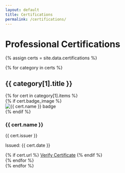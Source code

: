 ```yaml
---
layout: default
title: Certifications
permalink: /certifications/
---
```


# Professional Certifications

{% assign certs = site.data.certifications %}

{% for category in certs %}
## {{ category[1].title }}

<div class="certification-grid">
{% for cert in category[1].items %}
  <div class="certification-card">
    {% if cert.badge_image %}
    <div class="cert-image">
      <img src="{{ cert.badge_image | relative_url }}" alt="{{ cert.name }} badge" class="cert-badge">
    </div>
    {% endif %}
    <div class="cert-details">
      <h3>{{ cert.name }}</h3>
      <p class="issuer">{{ cert.issuer }}</p>
      <p class="date">Issued: {{ cert.date }}</p>
      {% if cert.url %}
      <a href="{{ cert.url }}" class="verify-link" target="_blank">Verify Certificate</a>
      {% endif %}
    </div>
  </div>
{% endfor %}
</div>
{% endfor %} 